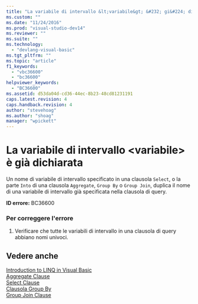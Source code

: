 ```yaml
---
title: "La variabile di intervallo &lt;variabile&gt; &#232; gi&#224; dichiarata | Microsoft Docs"
ms.custom: ""
ms.date: "11/24/2016"
ms.prod: "visual-studio-dev14"
ms.reviewer: ""
ms.suite: ""
ms.technology: 
  - "devlang-visual-basic"
ms.tgt_pltfrm: ""
ms.topic: "article"
f1_keywords: 
  - "vbc36600"
  - "bc36600"
helpviewer_keywords: 
  - "BC36600"
ms.assetid: d53da04d-cd36-44ec-8b23-48cd81231191
caps.latest.revision: 4
caps.handback.revision: 4
author: "stevehoag"
ms.author: "shoag"
manager: "wpickett"
---
```

# La variabile di intervallo &lt;variabile&gt; &#232; gi&#224; dichiarata
Un nome di variabile di intervallo specificato in una clausola `Select`, o la parte `Into` di una clausola `Aggregate`, `Group By` o `Group Join`, duplica il nome di una variabile di intervallo già specificata nella clausola di query.  
  
 **ID errore:** BC36600  
  
### Per correggere l'errore  
  
1.  Verificare che tutte le variabili di intervallo in una clausola di query abbiano nomi univoci.  
  
## Vedere anche  
 [Introduction to LINQ in Visual Basic](/dotnet/visual-basic/programming-guide/language-features/linq/introduction-to-linq)   
 [Aggregate Clause](/dotnet/visual-basic/language-reference/queries/aggregate-clause)   
 [Select Clause](/dotnet/visual-basic/language-reference/queries/select-clause)   
 [Clausola Group By](/dotnet/visual-basic/language-reference/queries/group-by-clause)   
 [Group Join Clause](/dotnet/visual-basic/language-reference/queries/group-join-clause)